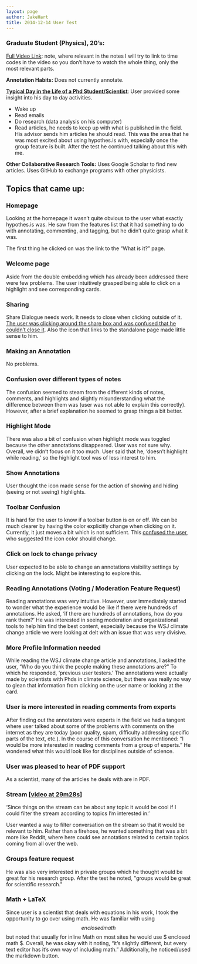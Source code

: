```yaml
---
layout: page
author: JakeHart
title: 2014-12-14 User Test
---
```


### Graduate Student (Physics), 20’s:

[Full Video Link](http://youtu.be/fkwRnYaHqBI): note, where relevant in the notes I will try to link to time codes in the video so you don’t have to watch the whole thing, only the most relevant parts.

**Annotation Habits:** Does not currently annotate.

**[Typical Day in the Life of a Phd Student/Scientist]()**: User provided some insight into his day to day activities.
-	Wake up
-	Read emails
-	Do research (data analysis on his computer)
-	Read articles, he needs to keep up with what is published in the field. His advisor sends him articles he should read. This was the area that he was most excited about using hypothes.is with, especially once the group feature is built. After the test he continued talking about this with me.

**Other Collaborative Research Tools:** Uses Google Scholar to find new articles. Uses GitHub to exchange programs with other physicists.

## Topics that came up:

### Homepage
Looking at the homepage it wasn’t quite obvious to the user what exactly hypothes.is was. He saw from the features list that it had something to do with annotating, commenting, and tagging, but he didn’t quite grasp what it was.

The first thing he clicked on was the link to the “What is it?” page.

### Welcome page
Aside from the double embedding which has already been addressed there were few problems. The user intuitively grasped being able to click on a highlight and see corresponding cards.

### Sharing
Share Dialogue needs work. It needs to close when clicking outside of it. [The user was clicking around the share box and was confused that he couldn’t close it](http://youtu.be/fkwRnYaHqBI?t=4m18s). Also the icon that links to the standalone page made little sense to him.

### Making an Annotation
No problems.


### Confusion over different types of notes
The confusion seemed to steam from the different kinds of notes, comments, and highlights and slightly misunderstanding what the difference between them was (user was not able to explain this correctly). However, after a brief explanation he seemed to grasp things a bit better.

### Highlight Mode
There was also a bit of confusion when highlight mode was toggled because the other annotations disappeared. User was not sure why. Overall, we didn’t focus on it too much. User said that he, ‘doesn’t highlight while reading,’ so the highlight tool was of less interest to him. 

### Show Annotations
User thought the icon made sense for the action of showing and hiding (seeing or not seeing) highlights.

### Toolbar Confusion
It is hard for the user to know if a toolbar button is on or off. We can be much clearer by having the color explicitly change when clicking on it. Currently, it just moves a bit which is not sufficient. This [confused the user](http://youtu.be/fkwRnYaHqBI?t=12m20s), who suggested the icon color should change.

### Click on lock to change privacy
User expected to be able to change an annotations visibility settings by clicking on the lock. Might be interesting to explore this.

### Reading Annotations (Voting / Moderation Feature Request)
Reading annotations was very intuitive. However, user immediately started to wonder what the experience would be like if there were hundreds of annotations. He asked, ‘if there are hundreds of annotations, how do you rank them?’ He was interested in seeing moderation and organizational tools to help him find the best content, especially because the WSJ climate change article we were looking at delt with an issue that was very divisive.

### More Profile Information needed
While reading the WSJ climate change article and annotations, I asked the user, “Who do you think the people making these annotations are?” To which he responded, ‘previous user testers.’ The annotations were actually made by scientists with Phds in climate science, but there was really no way to glean that information from clicking on the user name or looking at the card.

### User is more interested in reading comments from experts
After finding out the annotators were experts in the field we had a tangent where user talked about some of the problems with comments on the internet as they are today (poor quality, spam, difficulty addressing specific parts of the text, etc.). In the course of this conversation he mentioned: “I would be more interested in reading comments from a group of experts.” He wondered what this would look like for disciplines outside of science.

### User was pleased to hear of PDF support
As a scientist, many of the articles he deals with are in PDF.

### Stream [[video at 29m28s](http://youtu.be/fkwRnYaHqBI?t=29m28s)]
‘Since things on the stream can be about any topic it would be cool if I could filter the stream according to topics I’m interested in.’

User wanted a way to filter conversation on the stream so that it would be relevant to him. Rather than a firehose, he wanted something that was a bit more like Reddit, where here could see annotations related to certain topics coming from all over the web.

### Groups feature request
He was also very interested in private groups which he thought would be great for his research group. After the test he noted, "groups would be great for scientific research."

### Math + LaTeX
Since user is a scientist that deals with equations in his work, I took the opportunity to go over using math. He was familiar with using $$ enclosed math $$ but noted that usually for inline Math on most sites he would use $ enclosed math $. Overall, he was okay with it noting, “it’s slightly different, but every text editor has it’s own way of including math.” Additionally, he noticed/used the markdown button.
